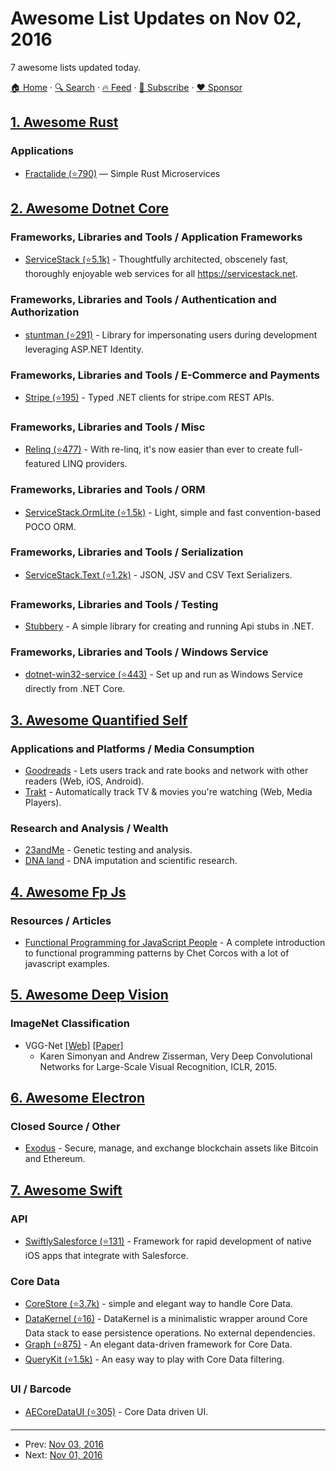 # Awesome List Updates on Nov 02, 2016

7 awesome lists updated today.

[🏠 Home](/README.md) · [🔍 Search](https://www.trackawesomelist.com/search/) · [🔥 Feed](https://www.trackawesomelist.com/rss.xml) · [📮 Subscribe](https://trackawesomelist.us17.list-manage.com/subscribe?u=d2f0117aa829c83a63ec63c2f&id=36a103854c) · [❤️  Sponsor](https://github.com/sponsors/theowenyoung)



## [1. Awesome Rust](/content/rust-unofficial/awesome-rust/README.md)

### Applications

*   [Fractalide (⭐790)](https://github.com/fractalide/fractalide) — Simple Rust Microservices

## [2. Awesome Dotnet Core](/content/thangchung/awesome-dotnet-core/README.md)

### Frameworks, Libraries and Tools / Application Frameworks

*   [ServiceStack (⭐5.1k)](https://github.com/ServiceStack/ServiceStack) - Thoughtfully architected, obscenely fast, thoroughly enjoyable web services for all <https://servicestack.net>.

### Frameworks, Libraries and Tools / Authentication and Authorization

*   [stuntman (⭐291)](https://github.com/ritterim/stuntman) - Library for impersonating users during development leveraging ASP.NET Identity.

### Frameworks, Libraries and Tools / E-Commerce and Payments

*   [Stripe (⭐195)](https://github.com/ServiceStack/Stripe) - Typed .NET clients for stripe.com REST APIs.

### Frameworks, Libraries and Tools / Misc

*   [Relinq (⭐477)](https://github.com/re-motion/Relinq) - With re-linq, it's now easier than ever to create full-featured LINQ providers.

### Frameworks, Libraries and Tools / ORM

*   [ServiceStack.OrmLite (⭐1.5k)](https://github.com/ServiceStack/ServiceStack.OrmLite) - Light, simple and fast convention-based POCO ORM.

### Frameworks, Libraries and Tools / Serialization

*   [ServiceStack.Text (⭐1.2k)](https://github.com/ServiceStack/ServiceStack.Text) - JSON, JSV and CSV Text Serializers.

### Frameworks, Libraries and Tools / Testing

*   [Stubbery](https://markvincze.github.io/Stubbery/) - A simple library for creating and running Api stubs in .NET.

### Frameworks, Libraries and Tools / Windows Service

*   [dotnet-win32-service (⭐443)](https://github.com/dasMulli/dotnet-win32-service) - Set up and run as Windows Service directly from .NET Core.

## [3. Awesome Quantified Self](/content/woop/awesome-quantified-self/README.md)

### Applications and Platforms / Media Consumption

*   [Goodreads](https://www.goodreads.com/) - Lets users track and rate books and network with other readers (Web, iOS, Android).
*   [Trakt](https://trakt.tv/) - Automatically track TV & movies you're watching (Web, Media Players).

### Research and Analysis / Wealth

*   [23andMe](https://www.23andme.com/) - Genetic testing and analysis.
*   [DNA land](http://dna.land/) - DNA imputation and scientific research.

## [4. Awesome Fp Js](/content/stoeffel/awesome-fp-js/README.md)

### Resources / Articles

*   [Functional Programming for JavaScript People](https://medium.com/@chetcorcos/functional-programming-for-javascript-people-1915d8775504) - A complete introduction to functional programming patterns by Chet Corcos with a lot of javascript examples.

## [5. Awesome Deep Vision](/content/kjw0612/awesome-deep-vision/README.md)

### ImageNet Classification

*   VGG-Net [\[Web\]](http://www.robots.ox.ac.uk/\~vgg/research/very_deep/) [\[Paper\]](http://arxiv.org/pdf/1409.1556)
    *   Karen Simonyan and Andrew Zisserman, Very Deep Convolutional Networks for Large-Scale Visual Recognition, ICLR, 2015.

## [6. Awesome Electron](/content/sindresorhus/awesome-electron/README.md)

### Closed Source / Other

*   [Exodus](https://www.exodus.io) - Secure, manage, and exchange blockchain assets like Bitcoin and Ethereum.

## [7. Awesome Swift](/content/matteocrippa/awesome-swift/README.md)

### API

*   [SwiftlySalesforce (⭐131)](https://github.com/mike4aday/SwiftlySalesforce) - Framework for rapid development of native iOS apps that integrate with Salesforce.

### Core Data

*   [CoreStore (⭐3.7k)](https://github.com/JohnEstropia/CoreStore) - simple and elegant way to handle Core Data.
*   [DataKernel (⭐16)](https://github.com/mrdekk/DataKernel) - DataKernel is a minimalistic wrapper around Core Data stack to ease persistence operations. No external dependencies.
*   [Graph (⭐875)](https://github.com/CosmicMind/Graph) - An elegant data-driven framework for Core Data.
*   [QueryKit (⭐1.5k)](https://github.com/QueryKit/QueryKit) - An easy way to play with Core Data filtering.

### UI / Barcode

*   [AECoreDataUI (⭐305)](https://github.com/tadija/AERecord) - Core Data driven UI.

---

- Prev: [Nov 03, 2016](/content/2016/11/03/README.md)
- Next: [Nov 01, 2016](/content/2016/11/01/README.md)